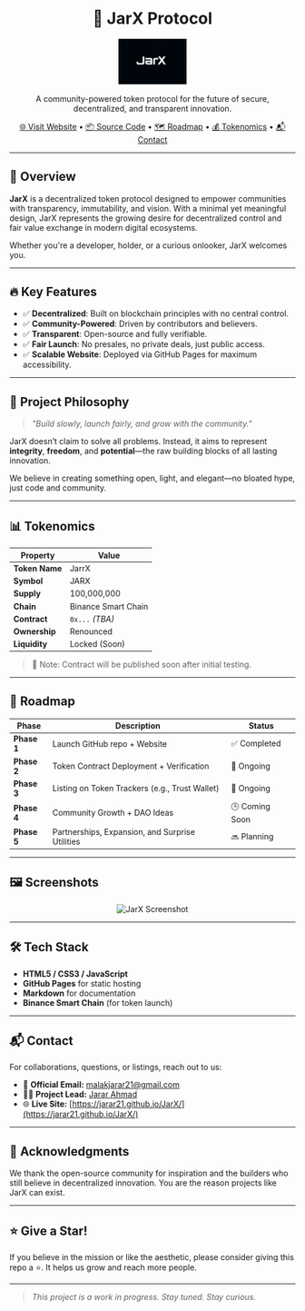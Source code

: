 <h1 align="center">🚀 JarX Protocol</h1>
<p align="center">
  <img src="https://raw.githubusercontent.com/jarar21/JarX/main/assets/logo.png" alt="JarX Logo" width="120"/>
</p>
<p align="center">
  A community-powered token protocol for the future of secure, decentralized, and transparent innovation.
</p>

<p align="center">
  <a href="https://jarar21.github.io/JarX/" target="_blank">🌐 Visit Website</a> •
  <a href="https://github.com/jarar21/JarX">📦 Source Code</a> •
  <a href="#roadmap">🗺️ Roadmap</a> •
  <a href="#tokenomics">💰 Tokenomics</a> •
  <a href="#contact">📬 Contact</a>
</p>

---

## 📖 Overview

**JarX** is a decentralized token protocol designed to empower communities with transparency, immutability, and vision. With a minimal yet meaningful design, JarX represents the growing desire for decentralized control and fair value exchange in modern digital ecosystems.

Whether you're a developer, holder, or a curious onlooker, JarX welcomes you.

---

## 🔥 Key Features

- ✅ **Decentralized**: Built on blockchain principles with no central control.
- ✅ **Community-Powered**: Driven by contributors and believers.
- ✅ **Transparent**: Open-source and fully verifiable.
- ✅ **Fair Launch**: No presales, no private deals, just public access.
- ✅ **Scalable Website**: Deployed via GitHub Pages for maximum accessibility.

---

## 🧬 Project Philosophy

> *"Build slowly, launch fairly, and grow with the community."*

JarX doesn’t claim to solve all problems. Instead, it aims to represent **integrity**, **freedom**, and **potential**—the raw building blocks of all lasting innovation.

We believe in creating something open, light, and elegant—no bloated hype, just code and community.

---

## 📊 Tokenomics

| Property        | Value             |
|----------------|-------------------|
| **Token Name** | JarrX              |
| **Symbol**     | JARX              |
| **Supply**     | 100,000,000       |
| **Chain**      | Binance Smart Chain |
| **Contract**   | `0x...` *(TBA)*   |
| **Ownership**  | Renounced         |
| **Liquidity**  | Locked (Soon)     |

> 📌 Note: Contract will be published soon after initial testing.

---

## 🚀 Roadmap

| Phase        | Description                                      | Status       |
|--------------|--------------------------------------------------|--------------|
| **Phase 1**  | Launch GitHub repo + Website                     | ✅ Completed |
| **Phase 2**  | Token Contract Deployment + Verification         | 🔄 Ongoing   |
| **Phase 3**  | Listing on Token Trackers (e.g., Trust Wallet)   | 🔄 Ongoing   |
| **Phase 4**  | Community Growth + DAO Ideas                     | 🕒 Coming Soon |
| **Phase 5**  | Partnerships, Expansion, and Surprise Utilities  | 🔜 Planning |

---

## 🖼️ Screenshots

<p align="center">
  <img src="https://raw.githubusercontent.com/jarar21/JarX/main/assets/preview.png" width="700" alt="JarX Screenshot">
</p>

---

## 🛠️ Tech Stack

- **HTML5 / CSS3 / JavaScript**
- **GitHub Pages** for static hosting
- **Markdown** for documentation
- **Binance Smart Chain** (for token launch)

---

## 📬 Contact

For collaborations, questions, or listings, reach out to us:

- 📧 **Official Email:** [malakjarar21@gmail.com](mailto:malakjarar21@gmail.com)
- 🧑‍💻 **Project Lead:** [Jarar Ahmad](https://github.com/jarar21)
- 🌐 **Live Site:** [https://jarar21.github.io/JarX/](https://jarar21.github.io/JarX/)

---

## 🙏 Acknowledgments

We thank the open-source community for inspiration and the builders who still believe in decentralized innovation. You are the reason projects like JarX can exist.

---

## ⭐️ Give a Star!

If you believe in the mission or like the aesthetic, please consider giving this repo a ⭐️. It helps us grow and reach more people.

---

> *This project is a work in progress. Stay tuned. Stay curious.*
